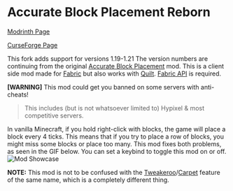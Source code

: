 # Accurate Block Placement Reborn
[Modrinth Page](https://modrinth.com/mod/accurate-block-placement-reborn)

[CurseForge Page](https://www.curseforge.com/minecraft/mc-mods/accurate-block-placement-reborn)

This fork adds support for versions 1.19-1.21
The version numbers are continuing from the original [Accurate Block Placement](https://www.curseforge.com/minecraft/mc-mods/accurate-block-placement) mod.
This is a client side mod made for [Fabric](https://fabricmc.net) but also works with [Quilt](https://quiltmc.org). 
[Fabric API](https://modrinth.com/mod/fabric-api) is required.

**[WARNING]** This mod could get you banned on some servers with anti-cheats!
>This includes (but is not whatsoever limited to) Hypixel & most competitive servers.

In vanilla Minecraft, if you hold right-click with blocks, the game will place a block every 4 ticks. This means that if you try to place a row of blocks, you might miss some blocks or place too many. This mod fixes both problems, as seen in the GIF below.
You can set a keybind to toggle this mod on or off.
![Mod Showcase](https://cdn-raw.modrinth.com/data/kzwxhsjp/images/94a4de623aca8c5afdc07edca76ed663127d93b2.gif)

**NOTE:**
This mod is not to be confused with the [Tweakeroo](https://www.curseforge.com/minecraft/mc-mods/tweakeroo)/[Carpet](https://modrinth.com/mod/carpet) feature of the same name, which is a completely different thing. 
